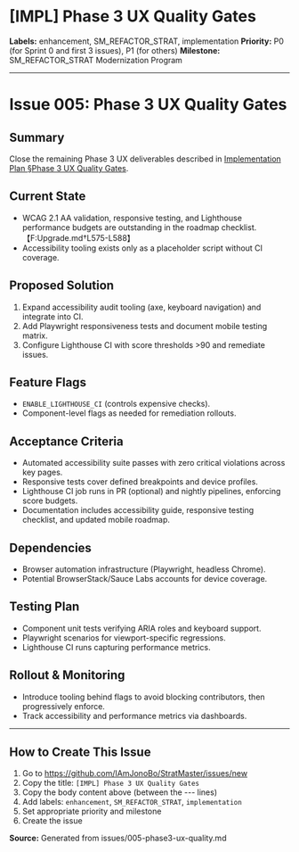 # [IMPL] Phase 3 UX Quality Gates

**Labels:** enhancement, SM_REFACTOR_STRAT, implementation
**Priority:** P0 (for Sprint 0 and first 3 issues), P1 (for others)
**Milestone:** SM_REFACTOR_STRAT Modernization Program

---

# Issue 005: Phase 3 UX Quality Gates

## Summary
Close the remaining Phase 3 UX deliverables described in [Implementation Plan §Phase 3 UX Quality Gates](../IMPLEMENTATION_PLAN.md#phase-3-ux-quality-gates).

## Current State
- WCAG 2.1 AA validation, responsive testing, and Lighthouse performance budgets are outstanding in the roadmap checklist.【F:Upgrade.md†L575-L588】
- Accessibility tooling exists only as a placeholder script without CI coverage.

## Proposed Solution
1. Expand accessibility audit tooling (axe, keyboard navigation) and integrate into CI.
2. Add Playwright responsiveness tests and document mobile testing matrix.
3. Configure Lighthouse CI with score thresholds >90 and remediate issues.

## Feature Flags
- `ENABLE_LIGHTHOUSE_CI` (controls expensive checks).
- Component-level flags as needed for remediation rollouts.

## Acceptance Criteria
- Automated accessibility suite passes with zero critical violations across key pages.
- Responsive tests cover defined breakpoints and device profiles.
- Lighthouse CI job runs in PR (optional) and nightly pipelines, enforcing score budgets.
- Documentation includes accessibility guide, responsive testing checklist, and updated mobile roadmap.

## Dependencies
- Browser automation infrastructure (Playwright, headless Chrome).
- Potential BrowserStack/Sauce Labs accounts for device coverage.

## Testing Plan
- Component unit tests verifying ARIA roles and keyboard support.
- Playwright scenarios for viewport-specific regressions.
- Lighthouse CI runs capturing performance metrics.

## Rollout & Monitoring
- Introduce tooling behind flags to avoid blocking contributors, then progressively enforce.
- Track accessibility and performance metrics via dashboards.


---

## How to Create This Issue

1. Go to https://github.com/IAmJonoBo/StratMaster/issues/new
2. Copy the title: `[IMPL] Phase 3 UX Quality Gates`
3. Copy the body content above (between the --- lines)
4. Add labels: `enhancement`, `SM_REFACTOR_STRAT`, `implementation`
5. Set appropriate priority and milestone
6. Create the issue

**Source:** Generated from issues/005-phase3-ux-quality.md
